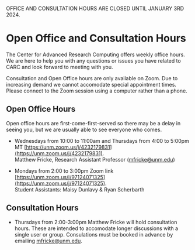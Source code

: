 OFFICE AND CONSULTATION HOURS ARE CLOSED UNTIL JANUARY 3RD 2024.

# Open Office and Consultation Hours
The Center for Advanced Research Computing offers weekly office hours. We are here to help you with any questions or issues you have related to CARC and look forward to meeting with you.  

Consultation and Open Office hours are only available on Zoom. Due to increasing demand we cannot accomodate special appointment times. Please connect to the Zoom session using a computer rather than a phone.

## Open Office Hours
Open office hours are first-come-first-served so there may be a delay in seeing you, but we are usually able to see everyone who comes.

- Wednesdays from 10:00 to 11:00am and Thursdays from 4:00 to 5:00pm MT [https://unm.zoom.us/j/4232179831](https://unm.zoom.us/j/4232179831).  
Matthew Fricke, Research Assistant Professor ([mfricke@unm.edu](mailto://mfricke@unm.edu))

- Mondays from 2:00 to 3:00pm Zoom link [https://unm.zoom.us/j/97124071325](https://unm.zoom.us/j/97124071325).  
Student Assistants: Maisy Dunlavy & Ryan Scherbarth

## Consultation Hours

- Thursdays from 2:00-3:00pm Matthew Fricke will hold consultation hours. These are intended to accomodate longer discussions with a single user or group. Consulations must be booked in advance by emailing [mfricke@unm.edu](mailto://mfricke@unm.edu).
  

